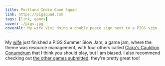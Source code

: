 ```yaml
---
title: Portland Indie Game Squad
link: https://pigsquad.com
tags: [link, games]
cover: ./pigs.jpg
coverAlt: My wife Vivi doing a double peace sign next to a PIGS sign
---
```


My [wife](https://vivi.the.enbywit.ch) just finished a PIGS Summer Slow Jam, a game jam, where the theme was resource management, with four others called [Clara's Cauldron Conumdrum](https://ryankoning.itch.io/claras-cauldron-conundrum) that I think you should play, but I am biased. I also recommend checking out [the other games submitted](https://itch.io/jam/ssjresourcemanagement/entries), they're pretty great too!
